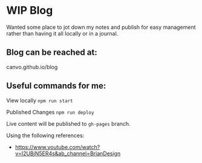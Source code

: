 # WIP Blog

Wanted some place to jot down my notes and publish for easy management rather than having it all locally or in a journal.

## Blog can be reached at:
canvo.github.io/blog

## Useful commands for me:

View locally
`npm run start`

Published Changes
`npm run deploy`

Live content will be published to `gh-pages` branch.


Using the following references:
- https://www.youtube.com/watch?v=I2UBjN5ER4s&ab_channel=BrianDesign